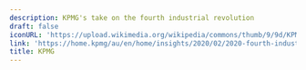 ```yaml
---
description: KPMG's take on the fourth industrial revolution
draft: false
iconURL: 'https://upload.wikimedia.org/wikipedia/commons/thumb/9/9d/KPMG_logo.svg/1920px-KPMG_logo.svg.png'
link: 'https://home.kpmg/au/en/home/insights/2020/02/2020-fourth-industrial-revolution-benchmark.html'
title: KPMG
---
```

